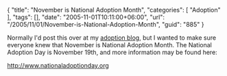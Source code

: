 {
	"title": "November is National Adoption Month",
	"categories": [
		"Adoption"
	],
	"tags": [],
	"date": "2005-11-01T10:11:00+06:00",
	"url": "/2005/11/01/November-is-National-Adoption-Month",
	"guid": "885"
}

Normally I'd post this over at my <a href="http://www.theadoptionnews.com">adoption blog</a>, but I wanted to make sure everyone knew that November is National Adoption Month. The National Adoption Day is November 19th, and more information may be found here:

<a href="http://www.nationaladoptionday.org">http://www.nationaladoptionday.org</a>
